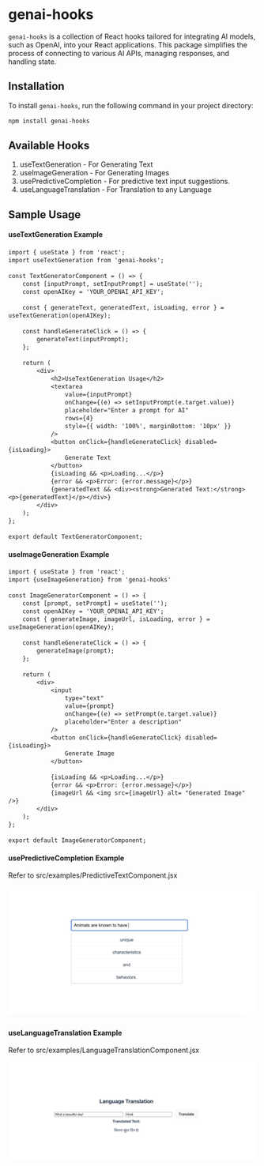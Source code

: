 # genai-hooks

`genai-hooks` is a collection of React hooks tailored for integrating AI models, such as OpenAI, into your React applications. This package simplifies the process of connecting to various AI APIs, managing responses, and handling state.

## Installation

To install `genai-hooks`, run the following command in your project directory:

```bash
npm install genai-hooks
```

## Available Hooks
1. useTextGeneration - For Generating Text
2. useImageGeneration - For Generating Images
3. usePredictiveCompletion - For predictive text input suggestions.
4. useLanguageTranslation - For Translation to any Language

## Sample Usage

#### useTextGeneration Example
```
import { useState } from 'react';
import useTextGeneration from 'genai-hooks';

const TextGeneratorComponent = () => {
    const [inputPrompt, setInputPrompt] = useState('');
    const openAIKey = 'YOUR_OPENAI_API_KEY';

    const { generateText, generatedText, isLoading, error } = useTextGeneration(openAIKey);

    const handleGenerateClick = () => {
        generateText(inputPrompt);
    };

    return (
        <div>
            <h2>UseTextGeneration Usage</h2>
            <textarea
                value={inputPrompt}
                onChange={(e) => setInputPrompt(e.target.value)}
                placeholder="Enter a prompt for AI"
                rows={4}
                style={{ width: '100%', marginBottom: '10px' }}
            />
            <button onClick={handleGenerateClick} disabled={isLoading}>
                Generate Text
            </button>
            {isLoading && <p>Loading...</p>}
            {error && <p>Error: {error.message}</p>}
            {generatedText && <div><strong>Generated Text:</strong> <p>{generatedText}</p></div>}
        </div>
    );
};

export default TextGeneratorComponent;
```


#### useImageGeneration Example
```
import { useState } from 'react';
import {useImageGeneration} from 'genai-hooks'

const ImageGeneratorComponent = () => {
    const [prompt, setPrompt] = useState('');
    const openAIKey = 'YOUR_OPENAI_API_KEY';
    const { generateImage, imageUrl, isLoading, error } = useImageGeneration(openAIKey);

    const handleGenerateClick = () => {
        generateImage(prompt);
    };

    return (
        <div>
            <input 
                type="text" 
                value={prompt} 
                onChange={(e) => setPrompt(e.target.value)}
                placeholder="Enter a description"
            />
            <button onClick={handleGenerateClick} disabled={isLoading}>
                Generate Image
            </button>

            {isLoading && <p>Loading...</p>}
            {error && <p>Error: {error.message}</p>}
            {imageUrl && <img src={imageUrl} alt= "Generated Image" />}
        </div>
    );
};

export default ImageGeneratorComponent;
```


#### usePredictiveCompletion Example
Refer to src/examples/PredictiveTextComponent.jsx

![UsePredictiveCompletion Demonstration](https://raw.githubusercontent.com/josharsh/ai-hooks/main/resources/example-usePredictiveCompletion.png)



#### useLanguageTranslation Example
Refer to src/examples/LanguageTranslationComponent.jsx

![UseLanguageTranslation Demonstration](https://raw.githubusercontent.com/josharsh/ai-hooks/main/resources/example-useLanguageTranslation.png)
